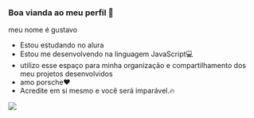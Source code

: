 ### Boa vianda ao meu perfil 🥉

meu nome é gustavo

- Estou estudando no alura
- Estou me desenvolvendo na linguagem JavaScript💻
- utilizo esse espaço para minha organização e compartilhamento dos meu projetos desenvolvidos
- amo porsche❤️
- Acredite em si mesmo e você será imparável.🔥
  
![](https://media1.tenor.com/m/9aSRaUkIBWwAAAAC/asta-black-clover.gif)
